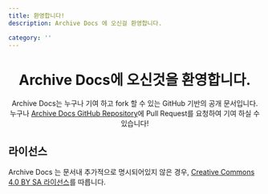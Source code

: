 ```yaml
---
title: 환영합니다!
description: Archive Docs 에 오신걸 환영합니다.

category: ''
--- 
```


<center>
<h1 align="center">Archive Docs에 오신것을 환영합니다.</h1>  

Archive Docs는 누구나 기여 하고 fork 할 수 있는 GitHub 기반의 공개 문서입니다.  
누구나 [Archive Docs GitHub Repository](https://github.com/archive-discord/archvie-docs)에 Pull Request를 요청하여 기여 하실 수 있습니다!  
</center>

## 라이선스
Archive Docs 는 문서내 추가적으로 명시되어있지 않은 경우, [Creative Commons 4.0 BY SA 라이선스](https://creativecommons.org/licenses/by-sa/4.0/deed.ko)를 따릅니다.
